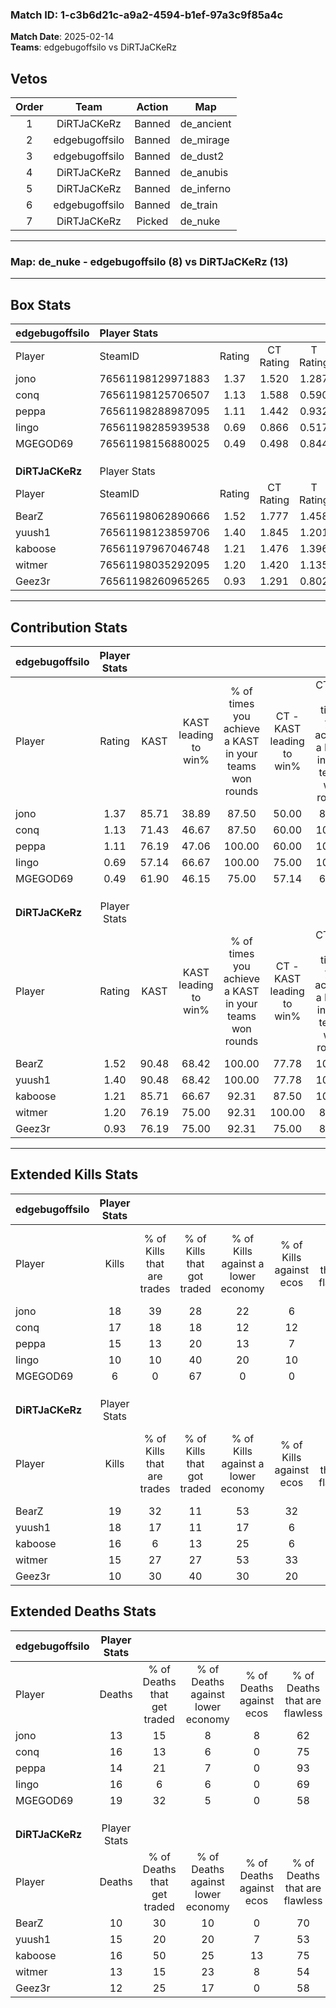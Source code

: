 ### Match ID: 1-c3b6d21c-a9a2-4594-b1ef-97a3c9f85a4c  
**Match Date**: 2025-02-14  
**Teams**: edgebugoffsilo vs DiRTJaCKeRz  

## Vetos  

| Order | Team | Action | Map |
| :---: | :--: | :----: | --- |
| 1 | DiRTJaCKeRz | Banned | de_ancient |
| 2 | edgebugoffsilo | Banned | de_mirage |
| 3 | edgebugoffsilo | Banned | de_dust2 |
| 4 | DiRTJaCKeRz | Banned | de_anubis |
| 5 | DiRTJaCKeRz | Banned | de_inferno |
| 6 | edgebugoffsilo | Banned | de_train |
| 7 | DiRTJaCKeRz | Picked | de_nuke |

---  

### **Map**: de_nuke - edgebugoffsilo (8) vs DiRTJaCKeRz (13)  
---  

## Box Stats  

| **edgebugoffsilo** | Player Stats      |        |           |          |       |      |       |         |        |      |     |
| :- | :- | :-: | :-: | :-: | :-: | :-: | :-: | :-: | :-: | :-: | :-: |
| Player             | SteamID           | Rating | CT Rating | T Rating | KAST  | ADR  | Kills | Assists | Deaths | K/D  | HS% |
| jono               | 76561198129971883 |  1.37  |   1.520   |  1.287   | 85.71 | 78.0 |  18   |    4    |   13   | 1.38 | 44  |
| conq               | 76561198125706507 |  1.13  |   1.588   |  0.590   | 71.43 | 77.7 |  17   |    2    |   16   | 1.06 | 76  |
| peppa              | 76561198288987095 |  1.11  |   1.442   |  0.932   | 76.19 | 69.9 |  15   |    2    |   14   | 1.07 | 66  |
| Iingo              | 76561198285939538 |  0.69  |   0.866   |  0.517   | 57.14 | 57.2 |  10   |    5    |   16   | 0.63 | 60  |
| MGEGOD69           | 76561198156880025 |  0.49  |   0.498   |  0.844   | 61.90 | 55.6 |   6   |    8    |   19   | 0.32 | 66  |
|                    |                   |        |           |          |       |      |       |         |        |      |     |
|                    |                   |        |           |          |       |      |       |         |        |      |     |
|                    |                   |        |           |          |       |      |       |         |        |      |     |
| **DiRTJaCKeRz**    | Player Stats      |        |           |          |       |      |       |         |        |      |     |
| Player             | SteamID           | Rating | CT Rating | T Rating | KAST  | ADR  | Kills | Assists | Deaths | K/D  | HS% |
| BearZ              | 76561198062890666 |  1.52  |   1.777   |  1.458   | 90.48 | 79.5 |  19   |    3    |   10   | 1.90 | 42  |
| yuush1             | 76561198123859706 |  1.40  |   1.845   |  1.201   | 90.48 | 95.1 |  18   |    3    |   15   | 1.20 | 50  |
| kaboose            | 76561197967046748 |  1.21  |   1.476   |  1.396   | 85.71 | 79.4 |  16   |    4    |   16   | 1.00 | 43  |
| witmer             | 76561198035292095 |  1.20  |   1.420   |  1.135   | 76.19 | 86.1 |  15   |    5    |   13   | 1.15 | 80  |
| Geez3r             | 76561198260965265 |  0.93  |   1.291   |  0.802   | 76.19 | 59.1 |  10   |    4    |   12   | 0.83 | 70  |
---  

## Contribution Stats  

| **edgebugoffsilo** | Player Stats |       |                      |                                                        |                           |                                                             |                          |                                                            |
| :- | :-: | :-: | :-: | :-: | :-: | :-: | :-: | :-: |
| Player             |    Rating    | KAST  | KAST leading to win% | % of times you achieve a KAST in your teams won rounds | CT - KAST leading to win% | CT - % of times you achieve a KAST in your teams won rounds | T - KAST leading to win% | T - % of times you achieve a KAST in your teams won rounds |
| jono               |     1.37     | 85.71 |        38.89         |                         87.50                          |           50.00           |                            83.33                            |          25.00           |                           100.00                           |
| conq               |     1.13     | 71.43 |        46.67         |                         87.50                          |           60.00           |                           100.00                            |          20.00           |                           50.00                            |
| peppa              |     1.11     | 76.19 |        47.06         |                         100.00                         |           60.00           |                           100.00                            |          28.57           |                           100.00                           |
| Iingo              |     0.69     | 57.14 |        66.67         |                         100.00                         |           75.00           |                           100.00                            |          50.00           |                           100.00                           |
| MGEGOD69           |     0.49     | 61.90 |        46.15         |                         75.00                          |           57.14           |                            66.67                            |          33.33           |                           100.00                           |
|                    |              |       |                      |                                                        |                           |                                                             |                          |                                                            |
|                    |              |       |                      |                                                        |                           |                                                             |                          |                                                            |
|                    |              |       |                      |                                                        |                           |                                                             |                          |                                                            |
| **DiRTJaCKeRz**    | Player Stats |       |                      |                                                        |                           |                                                             |                          |                                                            |
| Player             |    Rating    | KAST  | KAST leading to win% | % of times you achieve a KAST in your teams won rounds | CT - KAST leading to win% | CT - % of times you achieve a KAST in your teams won rounds | T - KAST leading to win% | T - % of times you achieve a KAST in your teams won rounds |
| BearZ              |     1.52     | 90.48 |        68.42         |                         100.00                         |           77.78           |                           100.00                            |          60.00           |                           100.00                           |
| yuush1             |     1.40     | 90.48 |        68.42         |                         100.00                         |           77.78           |                           100.00                            |          60.00           |                           100.00                           |
| kaboose            |     1.21     | 85.71 |        66.67         |                         92.31                          |           87.50           |                           100.00                            |          50.00           |                           83.33                            |
| witmer             |     1.20     | 76.19 |        75.00         |                         92.31                          |          100.00           |                            85.71                            |          60.00           |                           100.00                           |
| Geez3r             |     0.93     | 76.19 |        75.00         |                         92.31                          |           75.00           |                            85.71                            |          75.00           |                           100.00                           |
---  

## Extended Kills Stats  

| **edgebugoffsilo** | Player Stats |                            |                            |                                    |                         |                              |                                 |                                       |                    |           |
| :- | :-: | :-: | :-: | :-: | :-: | :-: | :-: | :-: | :-: | :-: |
| Player             |    Kills     | % of Kills that are trades | % of Kills that got traded | % of Kills against a lower economy | % of Kills against ecos | % of Kills that are flawless | % of Kills that are close duels | % of Kills that are assisted by flash | Pistol Round Kills | AWP Kills |
| jono               |      18      |             39             |             28             |                 22                 |            6            |              67              |                0                |                   0                   |         2          |     0     |
| conq               |      17      |             18             |             18             |                 12                 |           12            |              76              |                6                |                   0                   |         0          |     0     |
| peppa              |      15      |             13             |             20             |                 13                 |            7            |              47              |                7                |                   0                   |         3          |     0     |
| Iingo              |      10      |             10             |             40             |                 20                 |           10            |              60              |               10                |                   0                   |         0          |     0     |
| MGEGOD69           |      6       |             0              |             67             |                 0                  |            0            |              50              |               17                |                   0                   |         1          |     1     |
|                    |              |                            |                            |                                    |                         |                              |                                 |                                       |                    |           |
|                    |              |                            |                            |                                    |                         |                              |                                 |                                       |                    |           |
|                    |              |                            |                            |                                    |                         |                              |                                 |                                       |                    |           |
| **DiRTJaCKeRz**    | Player Stats |                            |                            |                                    |                         |                              |                                 |                                       |                    |           |
| Player             |    Kills     | % of Kills that are trades | % of Kills that got traded | % of Kills against a lower economy | % of Kills against ecos | % of Kills that are flawless | % of Kills that are close duels | % of Kills that are assisted by flash | Pistol Round Kills | AWP Kills |
| BearZ              |      19      |             32             |             11             |                 53                 |           32            |              74              |                5                |                   0                   |         0          |     0     |
| yuush1             |      18      |             17             |             11             |                 17                 |            6            |              67              |                0                |                   0                   |         2          |     0     |
| kaboose            |      16      |             6              |             13             |                 25                 |            6            |              81              |                0                |                   0                   |         0          |     0     |
| witmer             |      15      |             27             |             27             |                 53                 |           33            |              47              |               13                |                   0                   |         3          |     1     |
| Geez3r             |      10      |             30             |             40             |                 30                 |           20            |              80              |               10                |                  10                   |         1          |     0     |
## Extended Deaths Stats  

| **edgebugoffsilo** | Player Stats |                             |                                   |                          |                               |                            |                           |               |
| :- | :-: | :-: | :-: | :-: | :-: | :-: | :-: | :-: |
| Player             |    Deaths    | % of Deaths that get traded | % of Deaths against lower economy | % of Deaths against ecos | % of Deaths that are flawless | % of Deaths that are close | % of Deaths while blinded | Deaths to AWP |
| jono               |      13      |             15              |                 8                 |            8             |              62               |             8              |             0             |       0       |
| conq               |      16      |             13              |                 6                 |            0             |              75               |             6              |             6             |       1       |
| peppa              |      14      |             21              |                 7                 |            0             |              93               |             0              |             0             |       0       |
| Iingo              |      16      |              6              |                 6                 |            0             |              69               |             6              |             0             |       0       |
| MGEGOD69           |      19      |             32              |                 5                 |            0             |              58               |             5              |             0             |       0       |
|                    |              |                             |                                   |                          |                               |                            |                           |               |
|                    |              |                             |                                   |                          |                               |                            |                           |               |
|                    |              |                             |                                   |                          |                               |                            |                           |               |
| **DiRTJaCKeRz**    | Player Stats |                             |                                   |                          |                               |                            |                           |               |
| Player             |    Deaths    | % of Deaths that get traded | % of Deaths against lower economy | % of Deaths against ecos | % of Deaths that are flawless | % of Deaths that are close | % of Deaths while blinded | Deaths to AWP |
| BearZ              |      10      |             30              |                10                 |            0             |              70               |             0              |             0             |       0       |
| yuush1             |      15      |             20              |                20                 |            7             |              53               |             13             |             0             |       0       |
| kaboose            |      16      |             50              |                25                 |            13            |              75               |             6              |             0             |       0       |
| witmer             |      13      |             15              |                23                 |            8             |              54               |             8              |             0             |       1       |
| Geez3r             |      12      |             25              |                17                 |            0             |              58               |             0              |             0             |       0       |
